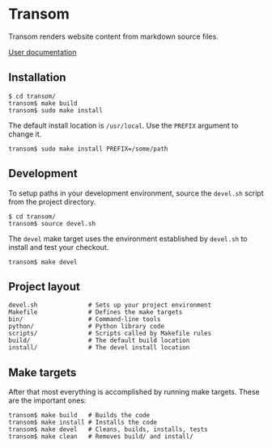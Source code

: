 # Transom

Transom renders website content from markdown source files.

[User documentation](http://www.ssorj.net/projects/transom.html)

## Installation

    $ cd transom/
    transom$ make build
    transom$ sudo make install

The default install location is `/usr/local`.  Use the `PREFIX`
argument to change it.

    transom$ sudo make install PREFIX=/some/path

## Development

To setup paths in your development environment, source the `devel.sh`
script from the project directory.

    $ cd transom/
    transom$ source devel.sh

The `devel` make target uses the environment established by `devel.sh`
to install and test your checkout.

    transom$ make devel

## Project layout

    devel.sh              # Sets up your project environment
    Makefile              # Defines the make targets
    bin/                  # Command-line tools
    python/               # Python library code
    scripts/              # Scripts called by Makefile rules
    build/                # The default build location
    install/              # The devel install location

## Make targets

After that most everything is accomplished by running make targets.
These are the important ones:

    transom$ make build   # Builds the code
    transom$ make install # Installs the code
    transom$ make devel   # Cleans, builds, installs, tests
    transom$ make clean   # Removes build/ and install/
